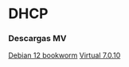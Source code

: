 # DHCP

### Descargas MV
[Debian 12 bookworm](https://cdimage.debian.org/debian-cd/current/amd64/iso-cd/debian-12.2.0-amd64-netinst.iso)
[Virtual 7.0.10](https://www.virtualbox.org/wiki/Downloads)

